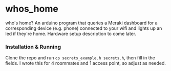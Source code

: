 # whos_home
who's home? An arduino program that queries a Meraki dashboard for a corresponding device (e.g. phone) connected to your wifi and lights up an led if they're home. Hardware setup description to come later. 

### Installation & Running
Clone the repo and run `cp secrets_example.h secrets.h`, then fill in the fields.
I wrote this for 4 roommates and 1 access point, so adjust as needed.
